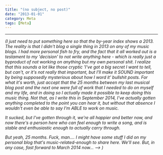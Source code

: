 ```yaml
---
title: "(no subject, no post)"
date: "2013-01-01"
category: Meta
tags: [Meta]
---
```


***

*(I just need to put something here so that the by-year index shows a 2013. The reality is that I didn't blog a single thing in 2013 on any of my music blogs. I had more personal fish to fry, and the fact that it all worked out is a testament to my 'decision' to not write anything here - which is really just a byproduct of not working on anything but my own personal shit. I realize that this sounds a lot like those cryptic 'I've got a big secret I want to tell, but can't, or it's not really that important, but I'll make it SOUND important by being supposedly mysterious about how I word it' bullshit posts. For what it's worth, just accept that the 25 months between my last musical blog post and the next one were full of work that I needed to do on myself and my life, and in doing so I actually made it possible to keep doing this music thing. Not that, as I write this in September 2014, I've actually gotten anything completed to the point you can hear it, but without that absence I wouldn't even be able to say I'm ABLE to work on music.*

*It sucked, but I've gotten through it, we're all happier and better now, and now there's a person here who can feel enough to write a song, and is stable and enthusiastic enough to actually carry through.*

*But yeah, 25 months. Fuck, man.... I might have some stuff I did on my personal blog that's music-related-enough to share here. We'll see. But, in any case, fast forward to March 2014 now... --> )*
